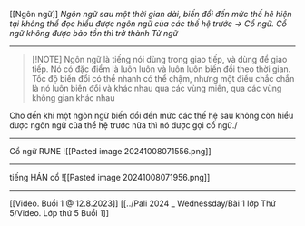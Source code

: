 [[Ngôn ngữ]]
*Ngôn ngữ sau một thời gian dài, biến đổi đến mức thế hệ hiện tại không thể đọc hiểu được ngôn ngữ của các thế hệ trước -> Cổ ngữ. Cổ ngữ không được bảo tồn thì trở thành Tử ngữ* 

---

> [!NOTE] Ngôn ngữ
>  là tiếng nói dùng trong giao tiếp, và dùng để giao tiếp. Nó có đặc điểm là luôn luôn và luôn luôn biến đổi theo thời gian. Tốc độ biến đổi có thể nhanh có thể chậm, nhưng một điều chắc chắn là nó luôn biến đổi và khác nhau qua các vùng miền, qua các vùng không gian khác nhau

Cho đến khi một ngôn ngữ biến đổi đến mức các thế hệ sau không còn hiểu được ngôn ngữ của thể hệ trước nữa thì nó được gọi cổ ngữ./

---
Cổ ngữ RUNE
![[Pasted image 20241008071556.png]]

---
tiếng HÁN cổ
![[Pasted image 20241008071956.png]]


---
[[Video. Buổi 1 @ 12.8.2023]]
[[../Pali 2024 _ Wednessday/Bài 1 lớp Thứ 5/Video. Lớp thứ 5 Buổi 1]]
